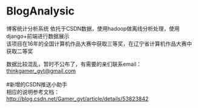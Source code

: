 # BlogAnalysic
博客统计分析系统 依托于CSDN数据，使用hadoop做离线分析处理，使用django+前端进行数据展示<br>
该项目在16年的全国计算机作品大赛中获取三等奖，在辽宁省计算机作品大赛中获取二等奖

数据比较混乱，暂时不公布了，有需要的亲们联系email：thinkgamer_gyt@gmail.com
<br><br>
#新增的CSDN推送小助手
<br>相应的说明参考文档：<br/>
http://blog.csdn.net/Gamer_gyt/article/details/53823842
